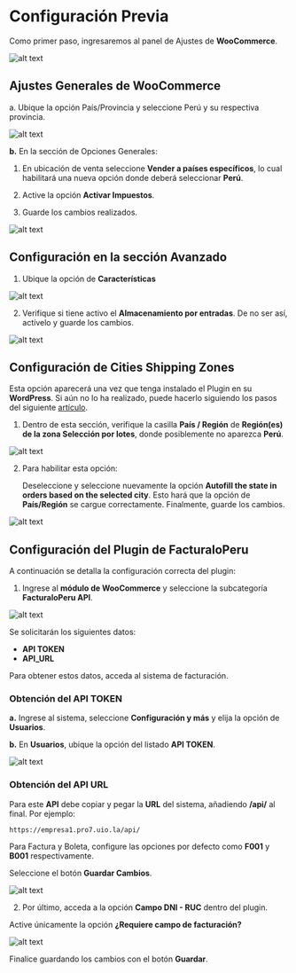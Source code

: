# Configuración Previa

Como primer paso, ingresaremos al panel de Ajustes de **WooCommerce**.

![alt text](img/config_previa_woo_1.jpg)

##  Ajustes Generales de WooCommerce

a. Ubique la opción País/Provincia y seleccione Perú y su respectiva provincia.

![alt text](img/config_previa_woo_2.jpg)

**b.** En la sección de Opciones Generales:

1. En ubicación de venta seleccione **Vender a países específicos**, lo cual habilitará una nueva opción donde deberá seleccionar **Perú**.

2. Active la opción **Activar Impuestos**.

3. Guarde los cambios realizados.

![alt text](img/config_previa_woo_3.jpg)

## Configuración en la sección Avanzado

1. Ubique la opción de **Características**

![alt text](img/config_previa_woo_6.jpg)

2. Verifique si tiene activo el **Almacenamiento por entradas**. De no ser así, actívelo y guarde los cambios.

![alt text](img/config_previa_woo_7.jpg)

## Configuración de Cities Shipping Zones

Esta opción aparecerá una vez que tenga instalado el Plugin en su **WordPress**. Si aún no lo ha realizado, puede hacerlo siguiendo los pasos del siguiente [artículo](https://manual.uio.la/Pro7/Devs/Plugins/intro).

1. Dentro de esta sección, verifique la casilla **País / Región** de **Región(es) de la zona Selección por lotes**, donde posiblemente no aparezca **Perú**.

![alt text](img/config_previa_woo_4.jpg)

2. Para habilitar esta opción:

   Deseleccione y seleccione nuevamente la opción **Autofill the state in orders based on the selected city**. Esto hará que la opción de **País/Región** se cargue correctamente. Finalmente, guarde los cambios.

![alt text](img/config_previa_woo_5.jpg)

## Configuración del Plugin de FacturaloPeru

A continuación se detalla la configuración correcta del plugin:

1. Ingrese al **módulo de WooCommerce** y seleccione la subcategoría **FacturaloPeru API**.

![alt text](img/config_previa_api_plugin_1.jpg)

Se solicitarán los siguientes datos:

- **API TOKEN**
- **API_URL**

Para obtener estos datos, acceda al sistema de facturación.

### Obtención del API TOKEN

**a.** Ingrese al sistema, seleccione **Configuración y más** y elija la opción de **Usuarios**.

**b.** En **Usuarios**, ubique la opción del listado **API TOKEN**.

![alt text](img/config_previa_api_plugin_2.jpg)

### Obtención del API URL

Para este **API** debe copiar y pegar la **URL** del sistema, añadiendo **/api/** al final. Por ejemplo:

```
https://empresa1.pro7.uio.la/api/
```

Para Factura y Boleta, configure las opciones por defecto como **F001** y **B001** respectivamente.

Seleccione el botón **Guardar Cambios**.

![alt text](img/config_previa_api_plugin_3.jpg)

2. Por último, acceda a la opción **Campo DNI - RUC** dentro del plugin.

Active únicamente la opción **¿Requiere campo de facturación?**

![alt text](img/config_previa_api_plugin_4.jpg)

Finalice guardando los cambios con el botón **Guardar**.